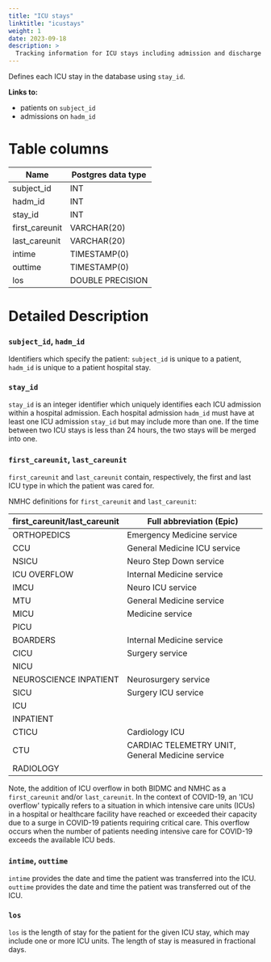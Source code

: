 ```yaml
---
title: "ICU stays"
linktitle: "icustays"
weight: 1
date: 2023-09-18
description: >
  Tracking information for ICU stays including admission and discharge times.
---
```


Defines each ICU stay in the database using `stay_id`.

**Links to:**

* patients on `subject_id`
* admissions on `hadm_id`

# Table columns

Name | Postgres data type
---- | ----
subject\_id | INT
hadm\_id | INT
stay\_id | INT
first\_careunit | VARCHAR(20)
last\_careunit | VARCHAR(20)
intime | TIMESTAMP(0)
outtime | TIMESTAMP(0)
los | DOUBLE PRECISION

# Detailed Description

### `subject_id`, `hadm_id`

Identifiers which specify the patient: `subject_id` is unique to a patient, `hadm_id` is unique to a patient hospital stay.

### `stay_id`

`stay_id` is an integer identifier which uniquely identifies each ICU admission within a hospital admission. Each hospital admission `hadm_id` must have at least one ICU admission `stay_id` but may include more than one. If the time between two ICU stays is less than 24 hours, the two stays will be merged into one.

### `first_careunit`, `last_careunit`

`first_careunit` and `last_careunit` contain, respectively, the first and last ICU type in which the patient was cared for. 

NMHC definitions for `first_careunit` and `last_careunit`:

| first_careunit/last_careunit        | Full abbreviation (Epic)         |
|------------------------------------|----------------------------------|
| ORTHOPEDICS                        | Emergency Medicine service       |
| CCU                                | General Medicine ICU service     |
| NSICU                              | Neuro Step Down service          |
| ICU OVERFLOW                       | Internal Medicine service        |
| IMCU                               | Neuro ICU service                |
| MTU                                | General Medicine service         |
| MICU                               | Medicine service                 |
| PICU                               |                                  |
| BOARDERS                           | Internal Medicine service        |
| CICU                               | Surgery service                  |
| NICU                               |                                  |
| NEUROSCIENCE INPATIENT             | Neurosurgery service             |
| SICU                               | Surgery ICU service              |
| ICU                                |                                  |
| INPATIENT                          |                                  |
| CTICU                              | Cardiology ICU                   |
| CTU                                | CARDIAC TELEMETRY UNIT, General Medicine service |
| RADIOLOGY                          |                                  |

Note, the addition of ICU overflow in both BIDMC and NMHC as a `first_careunit` and/or `last_careunit`. In the context of COVID-19, an 'ICU overflow' typically refers to a situation in which intensive care units (ICUs) in a hospital or healthcare facility have reached or exceeded their capacity due to a surge in COVID-19 patients requiring critical care. This overflow occurs when the number of patients needing intensive care for COVID-19 exceeds the available ICU beds.

### `intime`, `outtime`

`intime` provides the date and time the patient was transferred into the ICU. `outtime` provides the date and time the patient was transferred out of the ICU.

### `los`

`los` is the length of stay for the patient for the given ICU stay, which may include one or more ICU units. The length of stay is measured in fractional days.
